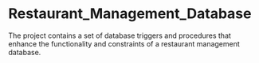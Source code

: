 # Restaurant_Management_Database

 The project contains a set of database triggers and procedures that enhance the functionality and constraints of a restaurant management database.
